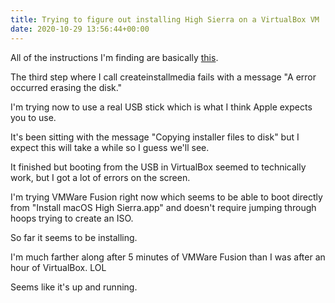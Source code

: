 ```yaml
---
title: Trying to figure out installing High Sierra on a VirtualBox VM
date: 2020-10-29 13:56:44+00:00
---
```


All of the instructions I'm finding are basically <a href="https://www.geekrar.com/how-to-create-macos-high-sierra-iso-file/">this</a>.

The third step where I call createinstallmedia fails with a message "A error occurred erasing the disk." 

I'm trying now to use a real USB stick which is what I think Apple expects you to use.

It's been sitting with the message "Copying installer files to disk" but I expect this will take a while so I guess we'll see.

It finished but booting from the USB in VirtualBox seemed to technically work, but I got a lot of errors on the screen.

I'm trying VMWare Fusion right now which seems to be able to boot directly from "Install macOS High Sierra.app" and doesn't require jumping through hoops trying to create an ISO.

So far it seems to be installing.

I'm much farther along after 5 minutes of VMWare Fusion than I was after an hour of VirtualBox. LOL

Seems like it's up and running.

